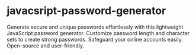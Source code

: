 # javacsript-password-generator
Generate secure and unique passwords effortlessly with this lightweight JavaScript password generator. Customize password length and character sets to create strong passwords. Safeguard your online accounts easily. Open-source and user-friendly.
